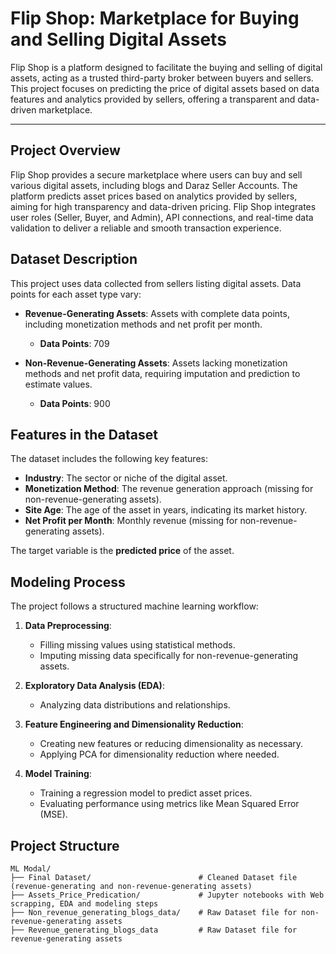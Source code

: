 # Flip Shop: Marketplace for Buying and Selling Digital Assets

Flip Shop is a platform designed to facilitate the buying and selling of digital assets, acting as a trusted third-party broker between buyers and sellers. This project focuses on predicting the price of digital assets based on data features and analytics provided by sellers, offering a transparent and data-driven marketplace.

---

## Project Overview
Flip Shop provides a secure marketplace where users can buy and sell various digital assets, including blogs and Daraz Seller Accounts. The platform predicts asset prices based on analytics provided by sellers, aiming for high transparency and data-driven pricing. Flip Shop integrates user roles (Seller, Buyer, and Admin), API connections, and real-time data validation to deliver a reliable and smooth transaction experience.

## Dataset Description
This project uses data collected from sellers listing digital assets. Data points for each asset type vary:

- **Revenue-Generating Assets**: Assets with complete data points, including monetization methods and net profit per month.
  - **Data Points**: 709

- **Non-Revenue-Generating Assets**: Assets lacking monetization methods and net profit data, requiring imputation and prediction to estimate values.
  - **Data Points**: 900

## Features in the Dataset
The dataset includes the following key features:

- **Industry**: The sector or niche of the digital asset.
- **Monetization Method**: The revenue generation approach (missing for non-revenue-generating assets).
- **Site Age**: The age of the asset in years, indicating its market history.
- **Net Profit per Month**: Monthly revenue (missing for non-revenue-generating assets).

The target variable is the **predicted price** of the asset.

## Modeling Process
The project follows a structured machine learning workflow:

1. **Data Preprocessing**:
   - Filling missing values using statistical methods.
   - Imputing missing data specifically for non-revenue-generating assets.

2. **Exploratory Data Analysis (EDA)**:
   - Analyzing data distributions and relationships.

3. **Feature Engineering and Dimensionality Reduction**:
   - Creating new features or reducing dimensionality as necessary.
   - Applying PCA for dimensionality reduction where needed.

4. **Model Training**:
   - Training a regression model to predict asset prices.
   - Evaluating performance using metrics like Mean Squared Error (MSE).

## Project Structure
```plaintext
ML Modal/
├── Final Dataset/                        # Cleaned Dataset file (revenue-generating and non-revenue-generating assets)
├── Assets_Price_Predication/             # Jupyter notebooks with Web scrapping, EDA and modeling steps
├── Non_revenue_generating_blogs_data/    # Raw Dataset file for non-revenue-generating assets
├── Revenue_generating_blogs_data         # Raw Dataset file for revenue-generating assets
